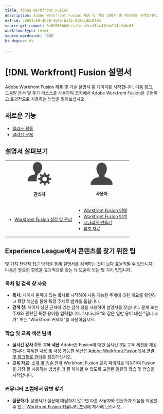 ```yaml
---
title: Adobe Workfront Fusion
description: Adobe Workfront Fusion 제품 및 기술 설명서 홈 페이지를 시작합니다. 다음 링크, 도움말 문서 및 추가 리소스를 사용하여 조직에서 Adobe Workfront Fusion을 구현하고 효과적으로 사용하는 방법을 알아보십시오.
exl-id: c005fc89-4b58-4c4e-ba45-0155cd2c8f03
source-git-commit: 6e62836006dcca1acc2cc314c44dbb114cda0e08
workflow-type: tm+mt
source-wordcount: '305'
ht-degree: 0%

---
```


# [!DNL Workfront] Fusion 설명서

Adobe Workfront Fusion 제품 및 기술 설명서 홈 페이지를 시작합니다. 다음 링크, 도움말 문서 및 추가 리소스를 사용하여 조직에서 Adobe Workfront Fusion을 구현하고 효과적으로 사용하는 방법을 알아보십시오.

## 새로운 기능

* [릴리스 활동](/help/workfront-fusion/fusion-product-releases/fusion-release-activity.md)
* [알려진 문제](https://experienceleague.adobe.com/en/docs/workfront-known-issues/issues/fusion/workfrontfusion)

## 설명서 살펴보기

<table>

<tr>
    <td style="text-align: center;"><img src="assets/admin-icon.png" style="width: 80px; height: 80px;"><p><b>관리자</b></p></td>
    <td style="text-align: center;"><img src="assets/users-icon.png" style="width: 75px; height: 75px;"><p><b>사용자</b></p></td>
  </tr>
  <tr>
    <td>
    <ul>
    <li><a href="/help/workfront-fusion/set-up-and-manage-workfront-fusion/set-up-and-manage-workfront-fusion-toc.md">Workfront Fusion 설정 및 관리</a></li>
    </ul>
 </td>
    <td>
        <ul>
        <li><a href="/help/workfront-fusion/get-started-with-fusion/understand-fusion/understand-fusion-toc.md">Workfront Fusion 이해</a></li>
        <li><a href="/help/workfront-fusion/get-started-with-fusion/navigate-fusion/navigate-workfront-fusion.md">Workfront Fusion 탐색</a></li>
        <li><a href="/help/workfront-fusion/create-scenarios/create-scenarios-toc.md">시나리오 만들기</a></li>
        <li><a href="/help/workfront-fusion/references/references-toc.md">참조 자료</a></li>
        </ul>
    </td>
  </tr>
</table>

## Experience League에서 콘텐츠를 찾기 위한 팁

몇 가지 전략적 접근 방식을 통해 설명서를 검색하는 것이 보다 효율적일 수 있습니다. 다음은 필요한 항목을 효과적으로 찾는 데 도움이 되는 몇 가지 팁입니다.

### 목차 및 검색 창 사용

* **목차**: 페이지 왼쪽에 있는 목차로 시작하여 사용 가능한 주제에 대한 개요를 확인하고 확장 섹션을 통해 특정 주제로 범위를 좁힙니다.
* **검색 창**: 페이지 상단 근처에 있는 검색 창을 사용하여 설명서를 찾습니다. 문제 또는 주제와 관련된 특정 용어를 입력합니다. &quot;시나리오&quot;와 같은 일반 용어 대신 &quot;필터 추가&quot; 또는 &quot;Workfront 커넥터&quot;를 사용하십시오.

### 학습 및 교육 섹션 탐색

* **실시간 강사 주도 교육 세션** Adobe은 Fusion에 대한 실시간 3일 교육 세션을 제공합니다. 자세한 내용 및 사용 가능한 세션은 [Adobe Workfront Fusion에서 연결 및 워크플로 관리](https://learning.adobe.com/courses/adobe_workfront/cours000000000098121.html)를 참조하십시오.
* **교육 자료**: [소개 및 기술 전략](https://experienceleague.adobe.com/en/docs/workfront-learn/tutorials-workfront/fusion/welcome-to-workfront-fusion/introduction-and-tech-strategy) Workfront Fusion 교육 페이지로 이동하여 Fusion을 가장 잘 사용하는 방법을 더 잘 이해할 수 있도록 고안된 일련의 학습 및 연습을 시작합니다.

### 커뮤니티 포럼에서 답변 찾기

* **질문하기**: 설명서가 질문에 대답하지 않으면 다른 사용자와 전문가가 도움을 제공할 수 있는 [Workfront Fusion 커뮤니티 포럼](https://experienceleaguecommunities.adobe.com/t5/workfront-fusion/ct-p/workfront-fusion-2)에 게시해 보십시오.
